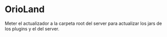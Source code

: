 # OrioLand

Meter el actualizador a la carpeta root del server para actualizar los jars de los plugins y el del server.
